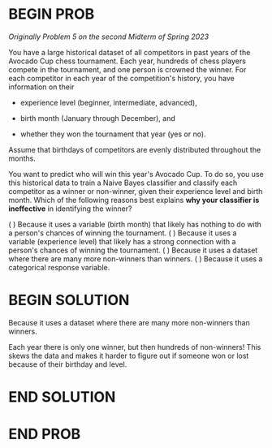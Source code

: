 # BEGIN PROB

<i>Originally Problem 5 on the second Midterm of Spring 2023</i>

You have a large historical dataset of all competitors in
past years of the Avocado Cup chess tournament. Each year, hundreds of
chess players compete in the tournament, and one person is crowned the
winner. For each competitor in each year of the competition's history,
you have information on their

-   experience level (beginner, intermediate, advanced),

-   birth month (January through December), and

-   whether they won the tournament that year (yes or no).

Assume that birthdays of competitors are evenly distributed throughout
the months.

You want to predict who will win this year's Avocado Cup. To do so, you
use this historical data to train a Naive Bayes classifier and classify
each competitor as a winner or non-winner, given their experience level
and birth month. Which of the following reasons best explains **why your
classifier is ineffective** in identifying the winner?

( ) Because it uses a variable (birth month) that likely has nothing to do with a person's chances of winning the tournament.
( ) Because it uses a variable (experience level) that likely has a strong connection with a person's chances of winning the tournament.
( ) Because it uses a dataset where there are many more non-winners than winners.
( ) Because it uses a categorical response variable.

# BEGIN SOLUTION

Because it uses a dataset where there are many more non-winners than winners.

Each year there is only one winner, but then hundreds of non-winners! This skews the data and makes it harder to figure out if someone won or lost because of their birthday and level.

# END SOLUTION

# END PROB